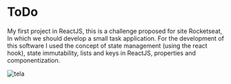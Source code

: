 # ToDo

My first project in ReactJS, this is a challenge proposed for site Rocketseat, In which we should develop a small task application. For the development of this software I used the concept of state management (using the react hook), state immutability, lists and keys in ReactJS, properties and componentization.


![tela](https://user-images.githubusercontent.com/7864855/218284819-0209eada-95e5-4713-b4d7-10b7725689f5.png)

